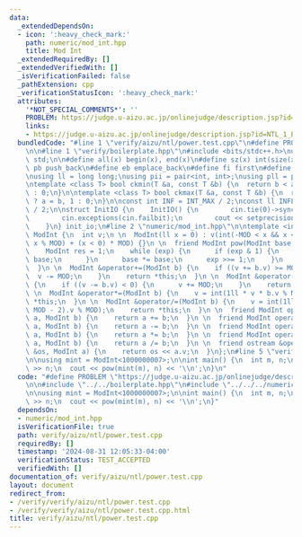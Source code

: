 ```yaml
---
data:
  _extendedDependsOn:
  - icon: ':heavy_check_mark:'
    path: numeric/mod_int.hpp
    title: Mod Int
  _extendedRequiredBy: []
  _extendedVerifiedWith: []
  _isVerificationFailed: false
  _pathExtension: cpp
  _verificationStatusIcon: ':heavy_check_mark:'
  attributes:
    '*NOT_SPECIAL_COMMENTS*': ''
    PROBLEM: https://judge.u-aizu.ac.jp/onlinejudge/description.jsp?id=NTL_1_B
    links:
    - https://judge.u-aizu.ac.jp/onlinejudge/description.jsp?id=NTL_1_B
  bundledCode: "#line 1 \"verify/aizu/ntl/power.test.cpp\"\n#define PROBLEM \"https://judge.u-aizu.ac.jp/onlinejudge/description.jsp?id=NTL_1_B\"\
    \n\n#line 1 \"verify/boilerplate.hpp\"\n#include <bits/stdc++.h>\nusing namespace\
    \ std;\n\n#define all(x) begin(x), end(x)\n#define sz(x) int(size(x))\n#define\
    \ pb push_back\n#define eb emplace_back\n#define fi first\n#define se second\n\
    \nusing ll = long long;\nusing pii = pair<int, int>;\nusing pll = pair<ll, ll>;\n\
    \ntemplate <class T> bool ckmin(T &a, const T &b) {\n  return b < a ? a = b, 1\
    \ : 0;\n}\n\ntemplate <class T> bool ckmax(T &a, const T &b) {\n  return b > a\
    \ ? a = b, 1 : 0;\n}\n\nconst int INF = INT_MAX / 2;\nconst ll INFLL = LLONG_MAX\
    \ / 2;\n\nstruct InitIO {\n    InitIO() {\n        cin.tie(0)->sync_with_stdio(0);\n\
    \        cin.exceptions(cin.failbit);\n        cout << setprecision(10) << fixed;\n\
    \    }\n} init_io;\n#line 2 \"numeric/mod_int.hpp\"\n\ntemplate <int MOD>\nstruct\
    \ ModInt {\n  int v;\n \n  ModInt(ll x = 0) : v(int(-MOD < x && x < MOD ? x :\
    \ x % MOD) + (x < 0) * MOD) {}\n \n  friend ModInt pow(ModInt base, int exp) {\n\
    \    ModInt res = 1;\n    while (exp) {\n      if (exp & 1) {\n        res *=\
    \ base;\n      }\n      base *= base;\n      exp >>= 1;\n    }\n    return res;\n\
    \  }\n \n  ModInt &operator+=(ModInt b) {\n    if ((v += b.v) >= MOD) {\n    \
    \  v -= MOD;\n    }\n    return *this;\n  }\n \n  ModInt &operator-=(ModInt b)\
    \ {\n    if ((v -= b.v) < 0) {\n      v += MOD;\n    }\n    return *this;\n  }\n\
    \ \n  ModInt &operator*=(ModInt b) {\n    v = int(1ll * v * b.v % MOD);\n    return\
    \ *this;\n  }\n \n  ModInt &operator/=(ModInt b) {\n    v = int(1ll * v * pow(b,\
    \ MOD - 2).v % MOD);\n    return *this;\n  }\n \n  friend ModInt operator+(ModInt\
    \ a, ModInt b) {\n    return a += b;\n  }\n \n  friend ModInt operator-(ModInt\
    \ a, ModInt b) {\n    return a -= b;\n  }\n \n  friend ModInt operator*(ModInt\
    \ a, ModInt b) {\n    return a *= b;\n  }\n \n  friend ModInt operator/(ModInt\
    \ a, ModInt b) {\n    return a /= b;\n  }\n \n  friend ostream &operator<<(ostream\
    \ &os, ModInt a) {\n    return os << a.v;\n  }\n};\n#line 5 \"verify/aizu/ntl/power.test.cpp\"\
    \n\nusing mint = ModInt<1000000007>;\n\nint main() {\n  int m, n;\n  cin >> m\
    \ >> n;\n  cout << pow(mint(m), n) << '\\n';\n}\n"
  code: "#define PROBLEM \"https://judge.u-aizu.ac.jp/onlinejudge/description.jsp?id=NTL_1_B\"\
    \n\n#include \"../../boilerplate.hpp\"\n#include \"../../../numeric/mod_int.hpp\"\
    \n\nusing mint = ModInt<1000000007>;\n\nint main() {\n  int m, n;\n  cin >> m\
    \ >> n;\n  cout << pow(mint(m), n) << '\\n';\n}"
  dependsOn:
  - numeric/mod_int.hpp
  isVerificationFile: true
  path: verify/aizu/ntl/power.test.cpp
  requiredBy: []
  timestamp: '2024-08-31 12:05:33-04:00'
  verificationStatus: TEST_ACCEPTED
  verifiedWith: []
documentation_of: verify/aizu/ntl/power.test.cpp
layout: document
redirect_from:
- /verify/verify/aizu/ntl/power.test.cpp
- /verify/verify/aizu/ntl/power.test.cpp.html
title: verify/aizu/ntl/power.test.cpp
---
```

